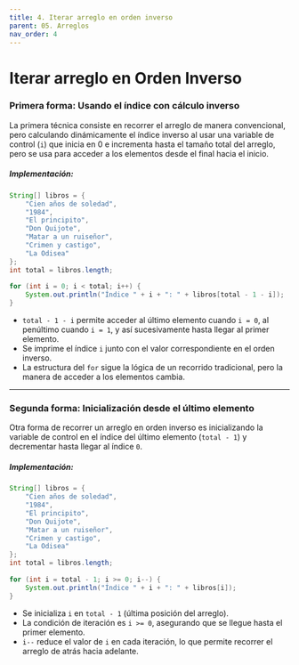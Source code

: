 ```yaml
---
title: 4. Iterar arreglo en orden inverso
parent: 05. Arreglos
nav_order: 4
---
```


# Iterar arreglo en Orden Inverso

### Primera forma: Usando el índice con cálculo inverso
La primera técnica consiste en recorrer el arreglo de manera convencional, pero calculando dinámicamente el índice inverso al usar una variable de control (`i`) que inicia en 0 e incrementa hasta el tamaño total del arreglo, pero se usa para acceder a los elementos desde el final hacia el inicio.

##### Implementación:

```java
String[] libros = {
	"Cien años de soledad", 
	"1984", 
	"El principito", 
	"Don Quijote", 
	"Matar a un ruiseñor", 
	"Crimen y castigo", 
	"La Odisea"
};
int total = libros.length;
        
for (int i = 0; i < total; i++) {
	System.out.println("Índice " + i + ": " + libros[total - 1 - i]);
}
```

- `total - 1 - i` permite acceder al último elemento cuando `i = 0`, al penúltimo cuando `i = 1`, y así sucesivamente hasta llegar al primer elemento.
- Se imprime el índice `i` junto con el valor correspondiente en el orden inverso.
- La estructura del `for` sigue la lógica de un recorrido tradicional, pero la manera de acceder a los elementos cambia.

---
### Segunda forma: Inicialización desde el último elemento
Otra forma de recorrer un arreglo en orden inverso es inicializando la variable de control en el índice del último elemento (`total - 1`) y decrementar hasta llegar al índice `0`.

##### Implementación:

```java
String[] libros = {
	"Cien años de soledad", 
	"1984", 
	"El principito", 
	"Don Quijote", 
	"Matar a un ruiseñor", 
	"Crimen y castigo", 
	"La Odisea"
};
int total = libros.length;
        
for (int i = total - 1; i >= 0; i--) {
	System.out.println("Índice " + i + ": " + libros[i]);
}
```

- Se inicializa `i` en `total - 1` (última posición del arreglo).
- La condición de iteración es `i >= 0`, asegurando que se llegue hasta el primer elemento.
- `i--` reduce el valor de `i` en cada iteración, lo que permite recorrer el arreglo de atrás hacia adelante.
